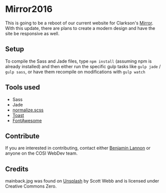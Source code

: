 # Mirror2016
This is going to be a reboot of our current website for Clarkson's
[Mirror](http://mirror.clarkson.edu/). With this update, there are plans to create
a modern design and have the site be responsive as well.

## Setup
To compile the Sass and Jade files, type `npm install` (assuming npm is already installed)
and then either run the specific gulp tasks like `gulp jade` / `gulp sass`, or have them
recompile on modifications with `gulp watch`

## Tools used
- Sass
- Jade
- [normalize.scss](https://github.com/appleboy/normalize.scss)
- [Toast](https://daneden.github.io/Toast)
- [FontAwesome](http://fortawesome.github.io/Font-Awesome/)

## Contribute
If you are interested in contributing, contact either [Benjamin Lannon](mailto:lannonbr@clarkson.edu)
or anyone on the COSI WebDev team.

## Credits
mainback.jpg was found on [Unsplash](https://unsplash.com/photos/_3l5B_4E_u0) by Scott Webb and is
licensed under Creative Commons Zero.
